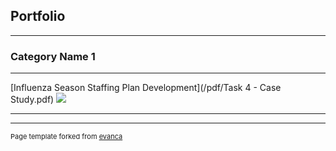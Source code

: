 ## Portfolio

---

### Category Name 1 

---
[Influenza Season Staffing Plan Development](/pdf/Task 4 - Case Study.pdf)
<img src="mages/US%20States%20by%20Priority%20Level.png?raw=true"/>

---




---
<p style="font-size:11px">Page template forked from <a href="https://github.com/evanca/quick-portfolio">evanca</a></p>
<!-- Remove above link if you don't want to attibute -->

